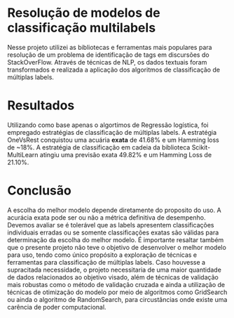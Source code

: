 # Resolução de modelos de classificação multilabels

Nesse projeto utilizei as bibliotecas e ferramentas mais populares para resolução de um problema de identificação de tags em discursões do StackOverFlow. Através de técnicas de NLP, os dados textuais foram transformados e realizada a aplicação dos algoritmos de classificação de múltiplas labels.

# Resultados

Utilizando como base apenas o algortimos de Regressão logística, foi empregado estratégias de classificação de múltiplas labels. A estratégia OneVsRest conquistou uma acuária **exata** de 41.68% e um Hamming loss de ~18%. A estratégia de classificação em cadeia da biblioteca Scikit-MultiLearn atingiu uma previsão exata 49.82% e um Hamming Loss de 21.10%.

# Conclusão

A escolha do melhor modelo depende diretamente do proposito do uso. A acurácia exata pode ser ou não a métrica definitiva de desempenho. Devemos avaliar se é tolerável que as labels apresentem classificações individuais erradas ou se somente classificações exatas são válidas para determinação da escolha do melhor modelo. É importante resaltar também que o presente projeto não teve o objetivo de desenvolver o melhor modelo para uso, tendo como único propósito a exploração de técnicas e ferramentas para classificação de múltiplas labels. Caso houvesse a supracitada necessidade, o projeto necessitaria de uma maior quantidade de dados relacionados ao objetivo visado, além de técnicas de validação mais robustas como o método de validação cruzada e ainda a utilização de técnicas de otimização do modelo por meio de algoritmos como GridSearch ou ainda o algoritmo de RandomSearch, para circustâncias onde existe uma carência de poder computacional.
